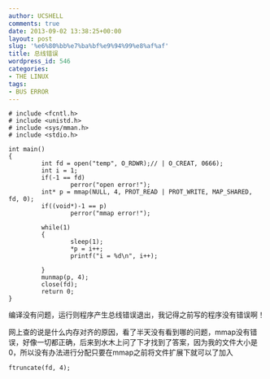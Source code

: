 ```yaml
---
author: UCSHELL
comments: true
date: 2013-09-02 13:38:25+00:00
layout: post
slug: '%e6%80%bb%e7%ba%bf%e9%94%99%e8%af%af'
title: 总线错误
wordpress_id: 546
categories:
- THE LINUX
tags:
- BUS ERROR
---
```


 
    # include <fcntl.h> 
    # include <unistd.h>
    # include <sys/mman.h> 
    # include <stdio.h>
    
    int main() 
    { 
             int fd = open("temp", O_RDWR);// | O_CREAT, 0666); 
             int i = 1; 
             if(-1 == fd) 
                     perror("open error!"); 
             int* p = mmap(NULL, 4, PROT_READ | PROT_WRITE, MAP_SHARED, fd, 0); 
             if((void*)-1 == p) 
                     perror("mmap error!"); 
    
             while(1) 
             { 
                     sleep(1); 
                     *p = i++; 
                     printf("i = %d\n", i++); 
    
             } 
             munmap(p, 4); 
             close(fd); 
             return 0; 
    }



编译没有问题，运行则程序产生总线错误退出，我记得之前写的程序没有错误啊！

网上查的说是什么内存对齐的原因，看了半天没有看到哪的问题，mmap没有错误，好像一切都正确，后来到水木上问了下才找到了答案，因为我的文件大小是0，所以没有办法进行分配只要在mmap之前将文件扩展下就可以了加入

	ftruncate(fd, 4);

